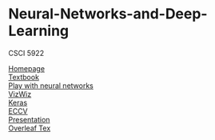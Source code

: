 # Neural-Networks-and-Deep-Learning
CSCI 5922

[Homepage](https://home.cs.colorado.edu/~DrG/Courses/NeuralNetworksAndDeepLearning/AboutCourse.html)<br />
[Textbook](https://www.deeplearningbook.org/)<br />
[Play with neural networks](http://playground.tensorflow.org/#activation=tanh&batchSize=10&dataset=circle&regDataset=reg-plane&learningRate=0.03&regularizationRate=0&noise=0&networkShape=4,2&seed=0.37234&showTestData=false&discretize=false&percTrainData=50&x=true&y=true&xTimesY=false&xSquared=false&ySquared=false&cosX=false&sinX=false&cosY=false&sinY=false&collectStats=false&problem=classification&initZero=false&hideText=false)<br />
[VizWiz](https://vizwiz.org/)<br />
[Keras](https://keras.io/)<br />
[ECCV](https://www.overleaf.com/latex/templates/template-and-author-guidelines-for-eccv-submission/gycdswmdkkyv)<br />
[Presentation](https://vimeo.com/777861420)<br />
[Overleaf Tex](https://www.overleaf.com/project/6362e8e2e3bd5d048b19fbf9)<br />
